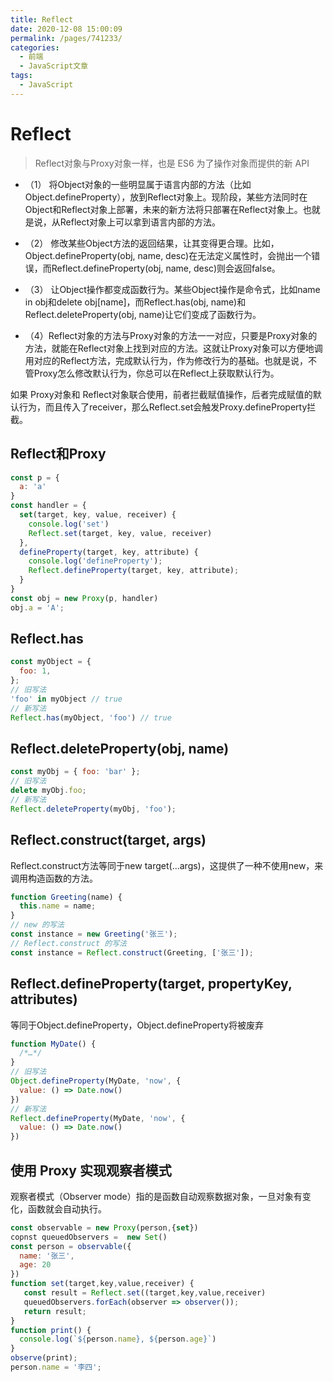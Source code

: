 ```yaml
---
title: Reflect
date: 2020-12-08 15:00:09
permalink: /pages/741233/
categories:
  - 前端
  - JavaScript文章
tags:
  - JavaScript
---
```

# Reflect
>Reflect对象与Proxy对象一样，也是 ES6 为了操作对象而提供的新 API
+ （1） 将Object对象的一些明显属于语言内部的方法（比如Object.defineProperty），放到Reflect对象上。现阶段，某些方法同时在Object和Reflect对象上部署，未来的新方法将只部署在Reflect对象上。也就是说，从Reflect对象上可以拿到语言内部的方法。

+ （2） 修改某些Object方法的返回结果，让其变得更合理。比如，Object.defineProperty(obj, name, desc)在无法定义属性时，会抛出一个错误，而Reflect.defineProperty(obj, name, desc)则会返回false。

+ （3） 让Object操作都变成函数行为。某些Object操作是命令式，比如name in obj和delete obj[name]，而Reflect.has(obj, name)和Reflect.deleteProperty(obj, name)让它们变成了函数行为。

+ （4）Reflect对象的方法与Proxy对象的方法一一对应，只要是Proxy对象的方法，就能在Reflect对象上找到对应的方法。这就让Proxy对象可以方便地调用对应的Reflect方法，完成默认行为，作为修改行为的基础。也就是说，不管Proxy怎么修改默认行为，你总可以在Reflect上获取默认行为。

如果 Proxy对象和 Reflect对象联合使用，前者拦截赋值操作，后者完成赋值的默认行为，而且传入了receiver，那么Reflect.set会触发Proxy.defineProperty拦截。
## Reflect和Proxy
```JavaScript
const p = {
  a: 'a'
}
const handler = {
  set(target, key, value, receiver) {
    console.log('set')
    Reflect.set(target, key, value, receiver)
  },
  defineProperty(target, key, attribute) {
    console.log('defineProperty');
    Reflect.defineProperty(target, key, attribute);
  }
}
const obj = new Proxy(p, handler)
obj.a = 'A';
```
## Reflect.has
```JavaScript
const myObject = {
  foo: 1,
};
// 旧写法
'foo' in myObject // true
// 新写法
Reflect.has(myObject, 'foo') // true
```
## Reflect.deleteProperty(obj, name) 
```JavaScript
const myObj = { foo: 'bar' };
// 旧写法
delete myObj.foo;
// 新写法
Reflect.deleteProperty(myObj, 'foo');
```
## Reflect.construct(target, args)
Reflect.construct方法等同于new target(...args)，这提供了一种不使用new，来调用构造函数的方法。

```JavaScript
function Greeting(name) {
  this.name = name;
}
// new 的写法
const instance = new Greeting('张三');
// Reflect.construct 的写法
const instance = Reflect.construct(Greeting, ['张三']);
```

## Reflect.defineProperty(target, propertyKey, attributes) 

等同于Object.defineProperty，Object.defineProperty将被废弃
```JavaScript
function MyDate() {
  /*…*/
}
// 旧写法
Object.defineProperty(MyDate, 'now', {
  value: () => Date.now()
})
// 新写法
Reflect.defineProperty(MyDate, 'now', {
  value: () => Date.now()
})
```
## 使用 Proxy 实现观察者模式 
观察者模式（Observer mode）指的是函数自动观察数据对象，一旦对象有变化，函数就会自动执行。
```JavaScript
const observable = new Proxy(person,{set})
copnst queuedObservers =  new Set()
const person = observable({
  name: '张三',
  age: 20
})
function set(target,key,value,receiver) {
   const result = Reflect.set((target,key,value,receiver)
   queuedObservers.forEach(observer => observer());
   return result;
}
function print() {
  console.log(`${person.name}, ${person.age}`)
}
observe(print);
person.name = '李四';
``` 
